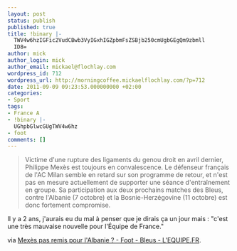 ```yaml
---
layout: post
status: publish
published: true
title: !binary |-
  TWV4w6hzIGFic2VudCBwb3VyIGxhIGZpbmFsZSBjb250cmUgbGEgQm9zbmll
  ID8=
author: mick
author_login: mick
author_email: mickael@flochlay.com
wordpress_id: 712
wordpress_url: http://morningcoffee.mickaelflochlay.com/?p=712
date: 2011-09-09 09:23:53.000000000 +02:00
categories:
- Sport
tags:
- France A
- !binary |-
  UGhpbGlwcGUgTWV4w6hz
- foot
comments: []
---
```

<blockquote>Victime d'une rupture des ligaments du genou droit en avril dernier, Philippe Mexès est toujours en convalescence. Le défenseur français de l'AC Milan semble en retard sur son programme de retour, et n'est pas en mesure actuellement de supporter une séance d'entraînement en groupe. Sa participation aux deux prochains matches des Bleus, contre l'Albanie (7 octobre) et la Bosnie-Herzégovine (11 octobre) est donc fortement compromise.</blockquote>
Il y a 2 ans, j'aurais eu du mal à penser que je dirais ça un jour mais : "c'est une très mauvaise nouvelle pour l'Équipe de France."

via <a href="http://www.lequipe.fr/Football/breves2011/20110909_083520_mexes-pas-remis-pour-l-albanie.html">Mexès pas remis pour l'Albanie ? - Foot - Bleus - L'EQUIPE.FR</a>.

